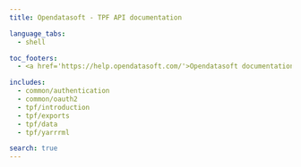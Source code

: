 ```yaml
---
title: Opendatasoft - TPF API documentation

language_tabs:
  - shell

toc_footers:
  - <a href='https://help.opendatasoft.com/'>Opendatasoft documentation</a>

includes:
  - common/authentication
  - common/oauth2
  - tpf/introduction
  - tpf/exports
  - tpf/data
  - tpf/yarrrml

search: true
---
```

